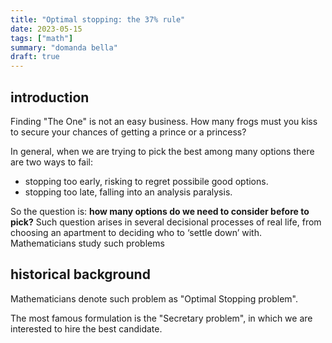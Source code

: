 ```yaml
---
title: "Optimal stopping: the 37% rule"
date: 2023-05-15
tags: ["math"]
summary: "domanda bella"
draft: true
---
```


## introduction

Finding "The One" is not an easy business. How many frogs must you kiss to secure your chances of getting a prince or a princess? 

In general, when we are trying to pick the best among many options there are two ways to fail:
* stopping too early, risking to regret possibile good options.
* stopping too late, falling into an analysis paralysis.

So the question is: **how many options do we need to consider before to pick?** Such question arises in several decisional processes of real life, from choosing an apartment to deciding who to ‘settle down’ with. Mathematicians study such problems


## historical background



 Mathematicians denote such problem as "Optimal Stopping problem".

The most famous formulation is the "Secretary problem", in which we are interested to hire the best candidate.
